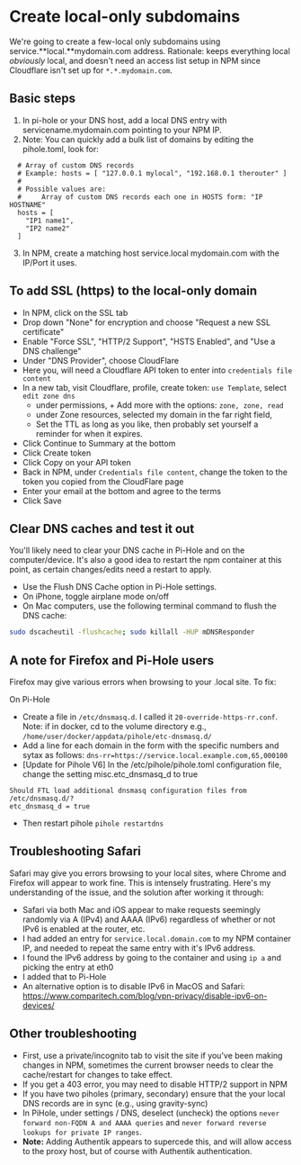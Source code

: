 # Create local-only subdomains

We're going to create a few-local only subdomains using service.**local.**mydomain.com address. Rationale: keeps everything local *obviously* local, and doesn't need an access list setup in NPM since Cloudflare isn't set up for `*.*.mydomain.com`. 

## Basic steps

1. In pi-hole or your DNS host, add a local DNS entry with servicename.mydomain.com pointing to your NPM IP.
2. Note: You can quickly add a bulk list of domains by editing the pihole.toml, look for:
```
  # Array of custom DNS records
  # Example: hosts = [ "127.0.0.1 mylocal", "192.168.0.1 therouter" ]
  #
  # Possible values are:
  #     Array of custom DNS records each one in HOSTS form: "IP HOSTNAME"
  hosts = [
    "IP1 name1",
    "IP2 name2"
  ]
```
3. In NPM, create a matching host service.local mydomain.com with the IP/Port it uses.

## To add SSL (https) to the local-only domain

- In NPM, click on the SSL tab
- Drop down "None" for encryption and choose "Request a new SSL certificate"
- Enable "Force SSL", "HTTP/2 Support", "HSTS Enabled", and "Use a DNS challenge"
- Under "DNS Provider", choose CloudFlare
- Here you, will need a Cloudflare API token to enter into `credentials file content`
- In a new tab, visit Cloudflare, profile, create token: `use Template`, select `edit zone dns`
  - under permissions, + Add more with the options: `zone, zone, read`
  - under Zone resources, selected my domain in the far right field, 
  - Set the TTL as long as you like, then probably set yourself a reminder for when it expires.
- Click Continue to Summary at the bottom
- Click Create token
- Click Copy on your API token
- Back in NPM, under `Credentials file content`, change the token to the token you copied from the CloudFlare page
- Enter your email at the bottom and agree to the terms
- Click Save

## Clear DNS caches and test it out

You'll likely need to clear your DNS cache in Pi-Hole and on the computer/device. It's also a good idea to restart the npm container at this point, as certain changes/edits need a restart to apply.

- Use the Flush DNS Cache option in Pi-Hole settings. 
- On iPhone, toggle airplane mode on/off
- On Mac computers, use the following terminal command to flush the DNS cache:

```bash
sudo dscacheutil -flushcache; sudo killall -HUP mDNSResponder
```

## A note for Firefox and Pi-Hole users

Firefox may give various errors when browsing to your .local site. To fix:

On Pi-Hole
- Create a file in `/etc/dnsmasq.d`. I called it `20-override-https-rr.conf`. Note: if in docker, cd to the volume directory e.g., `/home/user/docker/appdata/pihole/etc-dnsmasq.d/`
- Add a line for each domain in the form with the specific numbers and sytax as follows: `dns-rr=https://service.local.example.com,65,000100`
- [Update for Pihole V6] In the /etc/pihole/pihole.toml configuration file, change the setting misc.etc_dnsmasq_d to true
```
Should FTL load additional dnsmasq configuration files from /etc/dnsmasq.d/?
etc_dnsmasq_d = true
```
- Then restart pihole `pihole restartdns`

## Troubleshooting Safari

Safari may give you errors browsing to your local sites, where Chrome and Firefox will appear to work fine. This is intensely frustrating. Here's my understanding of the issue, and the solution after working it through:

- Safari via both Mac and iOS appear to make requests seemingly randomly via A (IPv4) and AAAA (IPv6) regardless of whether or not IPv6 is enabled at the router, etc.
- I had added an entry for `service.local.domain.com` to my NPM container IP, and needed to repeat the same entry with it's IPv6 address.
- I found the IPv6 address by going to the container and using `ip a` and picking the entry at eth0
- I added that to Pi-Hole
- An alternative option is to disable IPv6 in MacOS and Safari: https://www.comparitech.com/blog/vpn-privacy/disable-ipv6-on-devices/

## Other troubleshooting

- First, use a private/incognito tab to visit the site if you've been making changes in NPM, sometimes the current browser needs to clear the cache/restart for changes to take effect.
- If you get a 403 error, you may need to disable HTTP/2 support in NPM
- If you have two piholes (primary, secondary) ensure that the your local DNS records are in sync (e.g., using gravity-sync)
- In PiHole, under settings / DNS, deselect (uncheck) the options `never forward non-FQDN A and AAAA queries` and `never forward reverse lookups for private IP ranges`.
- **Note:** Adding Authentik appears to supercede this, and will allow  access to the proxy host, but of course with Authentik authentication.

